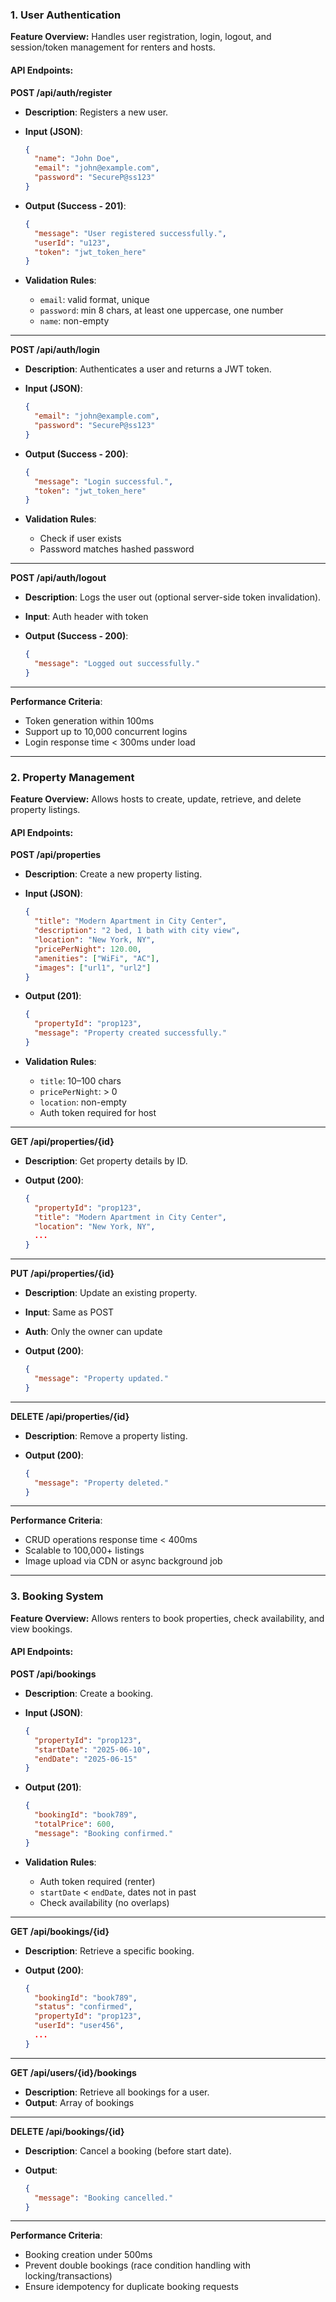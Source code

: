 ### **1. User Authentication**

**Feature Overview:**
Handles user registration, login, logout, and session/token management for renters and hosts.

#### API Endpoints:

**POST /api/auth/register**

* **Description**: Registers a new user.
* **Input (JSON)**:

  ```json
  {
    "name": "John Doe",
    "email": "john@example.com",
    "password": "SecureP@ss123"
  }
  ```
* **Output (Success - 201)**:

  ```json
  {
    "message": "User registered successfully.",
    "userId": "u123",
    "token": "jwt_token_here"
  }
  ```
* **Validation Rules**:

  * `email`: valid format, unique
  * `password`: min 8 chars, at least one uppercase, one number
  * `name`: non-empty

---

**POST /api/auth/login**

* **Description**: Authenticates a user and returns a JWT token.
* **Input (JSON)**:

  ```json
  {
    "email": "john@example.com",
    "password": "SecureP@ss123"
  }
  ```
* **Output (Success - 200)**:

  ```json
  {
    "message": "Login successful.",
    "token": "jwt_token_here"
  }
  ```
* **Validation Rules**:

  * Check if user exists
  * Password matches hashed password

---

**POST /api/auth/logout**

* **Description**: Logs the user out (optional server-side token invalidation).
* **Input**: Auth header with token
* **Output (Success - 200)**:

  ```json
  {
    "message": "Logged out successfully."
  }
  ```

---

**Performance Criteria**:

* Token generation within 100ms
* Support up to 10,000 concurrent logins
* Login response time < 300ms under load

---

### **2. Property Management**

**Feature Overview:**
Allows hosts to create, update, retrieve, and delete property listings.

#### API Endpoints:

**POST /api/properties**

* **Description**: Create a new property listing.
* **Input (JSON)**:

  ```json
  {
    "title": "Modern Apartment in City Center",
    "description": "2 bed, 1 bath with city view",
    "location": "New York, NY",
    "pricePerNight": 120.00,
    "amenities": ["WiFi", "AC"],
    "images": ["url1", "url2"]
  }
  ```
* **Output (201)**:

  ```json
  {
    "propertyId": "prop123",
    "message": "Property created successfully."
  }
  ```
* **Validation Rules**:

  * `title`: 10–100 chars
  * `pricePerNight`: > 0
  * `location`: non-empty
  * Auth token required for host

---

**GET /api/properties/{id}**

* **Description**: Get property details by ID.
* **Output (200)**:

  ```json
  {
    "propertyId": "prop123",
    "title": "Modern Apartment in City Center",
    "location": "New York, NY",
    ...
  }
  ```

---

**PUT /api/properties/{id}**

* **Description**: Update an existing property.
* **Input**: Same as POST
* **Auth**: Only the owner can update
* **Output (200)**:

  ```json
  {
    "message": "Property updated."
  }
  ```

---

**DELETE /api/properties/{id}**

* **Description**: Remove a property listing.
* **Output (200)**:

  ```json
  {
    "message": "Property deleted."
  }
  ```

---

**Performance Criteria**:

* CRUD operations response time < 400ms
* Scalable to 100,000+ listings
* Image upload via CDN or async background job

---

### **3. Booking System**

**Feature Overview:**
Allows renters to book properties, check availability, and view bookings.

#### API Endpoints:

**POST /api/bookings**

* **Description**: Create a booking.
* **Input (JSON)**:

  ```json
  {
    "propertyId": "prop123",
    "startDate": "2025-06-10",
    "endDate": "2025-06-15"
  }
  ```
* **Output (201)**:

  ```json
  {
    "bookingId": "book789",
    "totalPrice": 600,
    "message": "Booking confirmed."
  }
  ```
* **Validation Rules**:

  * Auth token required (renter)
  * `startDate` < `endDate`, dates not in past
  * Check availability (no overlaps)

---

**GET /api/bookings/{id}**

* **Description**: Retrieve a specific booking.
* **Output (200)**:

  ```json
  {
    "bookingId": "book789",
    "status": "confirmed",
    "propertyId": "prop123",
    "userId": "user456",
    ...
  }
  ```

---

**GET /api/users/{id}/bookings**

* **Description**: Retrieve all bookings for a user.
* **Output**: Array of bookings

---

**DELETE /api/bookings/{id}**

* **Description**: Cancel a booking (before start date).
* **Output**:

  ```json
  {
    "message": "Booking cancelled."
  }
  ```

---

**Performance Criteria**:

* Booking creation under 500ms
* Prevent double bookings (race condition handling with locking/transactions)
* Ensure idempotency for duplicate booking requests